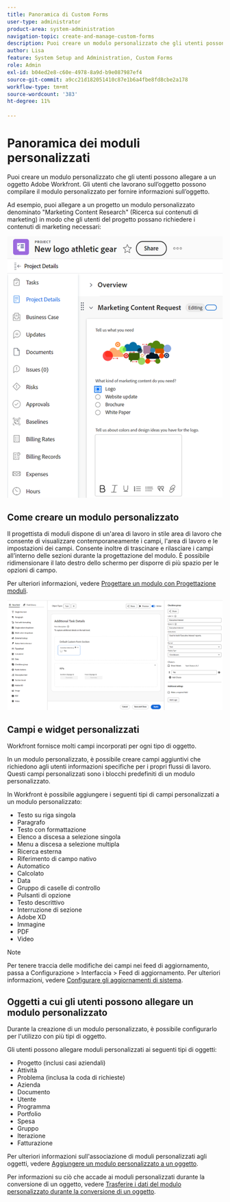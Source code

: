 ```yaml
---
title: Panoramica di Custom Forms
user-type: administrator
product-area: system-administration
navigation-topic: create-and-manage-custom-forms
description: Puoi creare un modulo personalizzato che gli utenti possono allegare a un oggetto Adobe Workfront. Gli utenti che lavorano sull’oggetto possono compilare il modulo personalizzato per fornire informazioni sull’oggetto.
author: Lisa
feature: System Setup and Administration, Custom Forms
role: Admin
exl-id: b04ed2e8-c60e-4978-8a9d-b9e087987ef4
source-git-commit: a9cc21d182051410c87e1b6a4fbe8fd8cbe2a178
workflow-type: tm+mt
source-wordcount: '383'
ht-degree: 11%

---
```


# Panoramica dei moduli personalizzati

<!--Audited: 12/2023-->

Puoi creare un modulo personalizzato che gli utenti possono allegare a un oggetto Adobe Workfront. Gli utenti che lavorano sull’oggetto possono compilare il modulo personalizzato per fornire informazioni sull’oggetto.

Ad esempio, puoi allegare a un progetto un modulo personalizzato denominato &quot;Marketing Content Research&quot; (Ricerca sui contenuti di marketing) in modo che gli utenti del progetto possano richiedere i contenuti di marketing necessari:

![](assets/see-image-details-page.png)

## Come creare un modulo personalizzato

Il progettista di moduli dispone di un&#39;area di lavoro in stile area di lavoro che consente di visualizzare contemporaneamente i campi, l&#39;area di lavoro e le impostazioni dei campi. Consente inoltre di trascinare e rilasciare i campi all’interno delle sezioni durante la progettazione del modulo. È possibile ridimensionare il lato destro dello schermo per disporre di più spazio per le opzioni di campo.

Per ulteriori informazioni, vedere [Progettare un modulo con Progettazione moduli](/help/quicksilver/administration-and-setup/customize-workfront/create-manage-custom-forms/form-designer/design-a-form/design-a-form.md).

![Progettazione moduli di esempio](assets/form-designer-example.png)

## Campi e widget personalizzati

Workfront fornisce molti campi incorporati per ogni tipo di oggetto.

In un modulo personalizzato, è possibile creare campi aggiuntivi che richiedono agli utenti informazioni specifiche per i propri flussi di lavoro. Questi campi personalizzati sono i blocchi predefiniti di un modulo personalizzato.

In Workfront è possibile aggiungere i seguenti tipi di campi personalizzati a un modulo personalizzato:

* Testo su riga singola
* Paragrafo
* Testo con formattazione
* Elenco a discesa a selezione singola
* Menu a discesa a selezione multipla
* Ricerca esterna
* Riferimento di campo nativo
* Automatico
* Calcolato
* Data
* Gruppo di caselle di controllo
* Pulsanti di opzione
* Testo descrittivo
* Interruzione di sezione
* Adobe XD
* Immagine
* PDF
* Video

>[!NOTE]
>
>Per tenere traccia delle modifiche dei campi nei feed di aggiornamento, passa a Configurazione > Interfaccia > Feed di aggiornamento. Per ulteriori informazioni, vedere [Configurare gli aggiornamenti di sistema](/help/quicksilver/administration-and-setup/set-up-workfront/system-tracked-update-feeds/configure-system-updates.md).

## Oggetti a cui gli utenti possono allegare un modulo personalizzato

Durante la creazione di un modulo personalizzato, è possibile configurarlo per l&#39;utilizzo con più tipi di oggetto.

Gli utenti possono allegare moduli personalizzati ai seguenti tipi di oggetti:

* Progetto (inclusi casi aziendali)
* Attività
* Problema (inclusa la coda di richieste)
* Azienda
* Documento
* Utente
* Programma
* Portfolio
* Spesa
* Gruppo
* Iterazione
* Fatturazione

Per ulteriori informazioni sull&#39;associazione di moduli personalizzati agli oggetti, vedere [Aggiungere un modulo personalizzato a un oggetto](../../../workfront-basics/work-with-custom-forms/add-a-custom-form-to-an-object.md).

Per informazioni su ciò che accade ai moduli personalizzati durante la conversione di un oggetto, vedere [Trasferire i dati del modulo personalizzato durante la conversione di un oggetto](/help/quicksilver/administration-and-setup/customize-workfront/create-manage-custom-forms/transfer-custom-form-data-larger-item.md).


